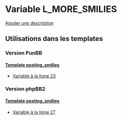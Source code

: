 # Variable L_MORE_SMILIES
[Ajouter une description](https://fa-tvars.appspot.com/var/L_MORE_SMILIES)

## Utilisations dans les templates

### Version PunBB

#### [Template posting_smilies](punbb/posting_smilies.md)
* [Variable &agrave; la ligne 23](../punbb/posting_smilies.tpl#L23)

### Version phpBB2

#### [Template posting_smilies](subsilver/posting_smilies.md)
* [Variable &agrave; la ligne 27](../subsilver/posting_smilies.tpl#L27)